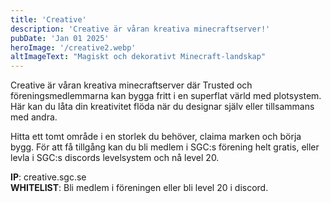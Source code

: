 ```yaml
---
title: 'Creative'
description: 'Creative är våran kreativa minecraftserver!'
pubDate: 'Jan 01 2025'
heroImage: '/creative2.webp'
altImageText: "Magiskt och dekorativt Minecraft-landskap"
---
```


Creative är våran kreativa minecraftserver där Trusted och föreningsmedlemmarna kan bygga fritt i en superflat värld med plotsystem. Här kan du låta din kreativitet flöda när du designar själv eller tillsammans med andra.

Hitta ett tomt område i en storlek du behöver, claima marken och börja bygg. För att få tillgång kan du bli medlem i SGC:s förening helt gratis, eller levla i SGC:s discords levelsystem och nå level 20.

**IP**: creative.sgc.se\
**WHITELIST**: Bli medlem i föreningen eller bli level 20 i discord.

